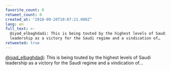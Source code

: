 ```yaml
---
favorite_count: 0
retweet_count: 0
created_at: "2018-09-20T10:07:21.000Z"
lang: en
full_text: >-
  @iyad_elbaghdadi: This is being touted by the highest levels of Saudi
  leadership as a victory for the Saudi regime and a vindication of…
retweeted: true
---
```


[@iyad_elbaghdadi](https://twitter.com/iyad_elbaghdadi): This is being touted by
the highest levels of Saudi leadership as a victory for the Saudi regime and a
vindication of…
